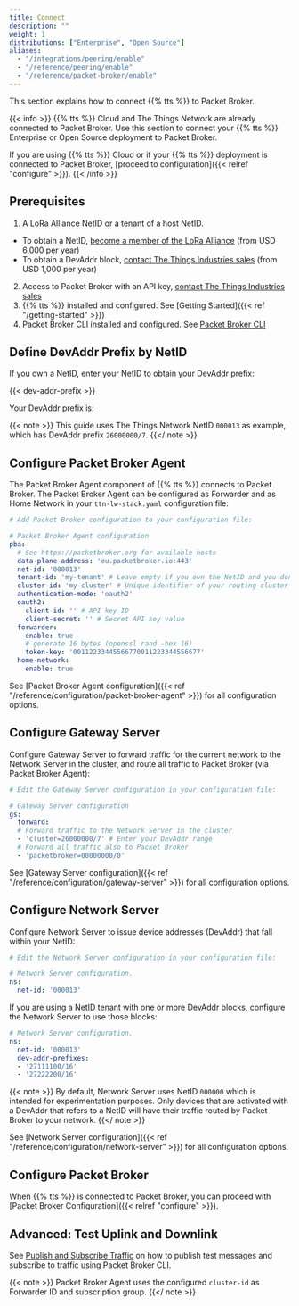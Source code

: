 ```yaml
---
title: Connect
description: ""
weight: 1
distributions: ["Enterprise", "Open Source"]
aliases:
  - "/integrations/peering/enable"
  - "/reference/peering/enable"
  - "/reference/packet-broker/enable"
---
```


This section explains how to connect {{% tts %}} to Packet Broker.

{{< info >}}
{{% tts %}} Cloud and The Things Network are already connected to Packet Broker. Use this section to connect your {{% tts %}} Enterprise or Open Source deployment to Packet Broker.

If you are using {{% tts %}} Cloud or if your {{% tts %}} deployment is connected to Packet Broker, [proceed to configuration]({{< relref "configure" >}}).
{{< /info >}}

## Prerequisites

1. A LoRa Alliance NetID or a tenant of a host NetID.
  - To obtain a NetID, [become a member of the LoRa Alliance](https://lora-alliance.org/become-a-member) (from USD 6,000 per year)
  - To obtain a DevAddr block, [contact The Things Industries sales](mailto:sales@thethingsindustries.com) (from USD 1,000 per year)
2. Access to Packet Broker with an API key, [contact The Things Industries sales](mailto:sales@thethingsindustries.com)
3. {{% tts %}} installed and configured. See [Getting Started]({{< ref "/getting-started" >}})
4. Packet Broker CLI installed and configured. See [Packet Broker CLI](https://github.com/packetbroker/pb)

## Define DevAddr Prefix by NetID

If you own a NetID, enter your NetID to obtain your DevAddr prefix:

{{< dev-addr-prefix >}}

Your DevAddr prefix is: <code><span data-content="dev-addr-prefix"></span></code>

{{< note >}} This guide uses The Things Network NetID `000013` as example, which has DevAddr prefix `26000000/7`. {{</ note >}}

## Configure Packet Broker Agent

The Packet Broker Agent component of {{% tts %}} connects to Packet Broker. The Packet Broker Agent can be configured as Forwarder and as Home Network in your `ttn-lw-stack.yaml` configuration file:

```yaml
# Add Packet Broker configuration to your configuration file:

# Packet Broker Agent configuration
pba:
  # See https://packetbroker.org for available hosts
  data-plane-address: 'eu.packetbroker.io:443'
  net-id: '000013'
  tenant-id: 'my-tenant' # Leave empty if you own the NetID and you don't use tenants
  cluster-id: 'my-cluster' # Unique identifier of your routing cluster
  authentication-mode: 'oauth2'
  oauth2:
    client-id: '' # API key ID
    client-secret: '' # Secret API key value
  forwarder:
    enable: true
    # generate 16 bytes (openssl rand -hex 16)
    token-key: '00112233445566770011223344556677'
  home-network:
    enable: true
```

See [Packet Broker Agent configuration]({{< ref "/reference/configuration/packet-broker-agent" >}}) for all configuration options.

## Configure Gateway Server

Configure Gateway Server to forward traffic for the current network to the Network Server in the cluster, and route all traffic to Packet Broker (via Packet Broker Agent):

```yaml
# Edit the Gateway Server configuration in your configuration file:

# Gateway Server configuration
gs:
  forward:
  # Forward traffic to the Network Server in the cluster
  - 'cluster=26000000/7' # Enter your DevAddr range
  # Forward all traffic also to Packet Broker
  - 'packetbroker=00000000/0'
```

See [Gateway Server configuration]({{< ref "/reference/configuration/gateway-server" >}}) for all configuration options.

## Configure Network Server

Configure Network Server to issue device addresses (DevAddr) that fall within your NetID:

```yaml
# Edit the Network Server configuration in your configuration file:

# Network Server configuration.
ns:
  net-id: '000013'
```

If you are using a NetID tenant with one or more DevAddr blocks, configure the Network Server to use those blocks:

```yaml
# Network Server configuration.
ns:
  net-id: '000013'
  dev-addr-prefixes:
  - '27111100/16'
  - '27222200/16'
```

{{< note >}} By default, Network Server uses NetID `000000` which is intended for experimentation purposes. Only devices that are activated with a DevAddr that refers to a NetID will have their traffic routed by Packet Broker to your network. {{</ note >}}

See [Network Server configuration]({{< ref "/reference/configuration/network-server" >}}) for all configuration options.

## Configure Packet Broker

When {{% tts %}} is connected to Packet Broker, you can proceed with [Packet Broker Configuration]({{< relref "configure" >}}).

## Advanced: Test Uplink and Downlink

See [Publish and Subscribe Traffic](https://github.com/packetbroker/pb#publish-and-subscribe-traffic) on how to publish test messages and subscribe to traffic using Packet Broker CLI.

{{< note >}} Packet Broker Agent uses the configured `cluster-id` as Forwarder ID and subscription group. {{</ note >}}
